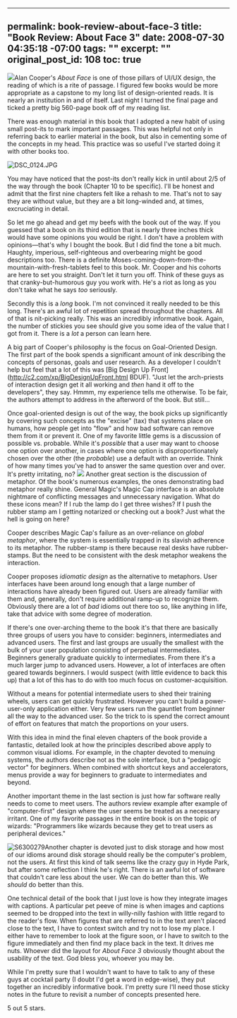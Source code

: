 ----- 
permalink: book-review-about-face-3
title: "Book Review: About Face 3"
date: 2008-07-30 04:35:18 -07:00
tags: ""
excerpt: ""
original_post_id: 108
toc: true
-----
<a href="http://www.amazon.com/About-Face-Essentials-Interaction-Design/dp/0470084111%3FSubscriptionId%3D0PZ7TM66EXQCXFVTMTR2%26tag%3Dhttplivollmne-20%26linkCode%3Dxm2%26camp%3D2025%26creative%3D165953%26creativeASIN%3D0470084111">![](http://ecx.images-amazon.com/images/I/41PoEitkH1L._SL160_.jpg)</a>Alan Cooper's _About Face_ is one of those pillars of UI/UX design, the reading of which is a rite of passage. I figured few books would be more appropriate as a capstone to my long list of design-oriented reads. It is nearly an institution in and of itself. Last night I turned the final page and ticked a pretty big 560-page book off of my reading list.

There was enough material in this book that I adopted a new habit of using small post-its to mark important passages. This was helpful not only in referring back to earlier material in the book, but also in cementing some of the concepts in my head. This practice was so useful I've started doing it with other books too.



![DSC_0124.JPG](http://livollmers.net/wp-content/uploads/2008/07/dsc-0124.jpg)

You may have noticed that the post-its don't really kick in until about 2/5 of the way through the book (Chapter 10 to be specific). I'll be honest and admit that the first nine chapters felt like a rehash to me. That's not to say they are without value, but they are a bit long-winded and, at times, excruciating in detail.

So let me go ahead and get my beefs with the book out of the way. If you guessed that a book on its third edition that is nearly three inches thick would have some opinions you would be right. I don't have a problem with opinions&mdash;that's why I bought the book. But I did find the tone a bit much. Haughty, imperious, self-righteous and overbearing might be good descriptions too. There is a definite Moses-coming-down-from-the-mountain-with-fresh-tablets feel to this book. Mr. Cooper and his cohorts are here to set you straight. Don't let it turn you off. Think of these guys as that cranky-but-humorous guy you work with. He's a riot as long as you don't take what he says _too_ seriously.

Secondly this is a _long_ book. I'm not convinced it really needed to be this long. There's an awful lot of repetition spread throughout the chapters. All of that is nit-picking really. This was an incredibly informative book. Again, the number of stickies you see should give you some idea of the value that I got from it. There is a _lot_ a person can learn here.

A big part of Cooper's philosophy is the focus on Goal-Oriented Design. The first part of the book spends a significant amount of ink describing the concepts of personas, goals and user research. As a developer I couldn't help but feel that a lot of this was [Big Design Up Front](http://c2.com/xp/BigDesignUpFront.html BDUF). "Just let the arch-priests of interaction design get it all working and _then_ hand it off to the developers", they say. Hmmm, my experience tells me otherwise. To be fair, the authors attempt to address in the afterword of the book. But still...

Once goal-oriented design is out of the way, the book picks up significantly by covering such concepts as the "excise" (tax) that systems place on humans, how people get into "flow" and how bad software can remove them from it or prevent it. One of my favorite little gems is a discussion of possible vs. probable. While it's _possible_ that a user may want to choose one option over another, in cases where one option is disproportionately chosen over the other (the _probable_) use a default with an override. Think of how many times you've had to answer the same question over and over. It's pretty irritating, no?
![](http://upload.wikimedia.org/wikipedia/en/thumb/6/69/Magic_Cap_OS.gif/300px-Magic_Cap_OS.gif)
Another great section is the discussion of metaphor. Of the book's numerous examples, the ones demonstrating bad metaphor really shine. General Magic's Magic Cap interface is an absolute nightmare of conflicting messages and unnecessary navigation. What do these icons mean? If I rub the lamp do I get three wishes? If I push the rubber stamp am I getting notarized or checking out a book? Just what the hell is going on here?

Cooper describes Magic Cap's failure as an over-reliance on _global metaphor_, where the system is essentially trapped in its slavish adherence to its metaphor. The rubber-stamp is there because real desks have rubber-stamps. But the need to be consistent with the desk metaphor weakens the interaction.

Cooper proposes _idiomatic design_ as the alternative to metaphors. User interfaces have been around long enough that a large number of interactions have already been figured out. Users are already familiar with them and, generally, don't require additional ramp-up to recognize them. Obviously there are a lot of _bad_ idioms out there too so, like anything in life, take that advice with some degree of moderation.

If there's one over-arching theme to the book it's that there are basically three groups of users you have to consider: beginners, intermediates and advanced users. The first and last groups are usually the smallest with the bulk of your user population consisting of perpetual intermediates. Beginners generally graduate quickly to intermediates. From there it's a much larger jump to advanced users. However, a lot of interfaces are often geared towards beginners. I would suspect (with little evidence to back this up) that a lot of this has to do with too much focus on customer-acquisition.

Without a means for potential intermediate users to shed their training wheels, users can get quickly frustrated. However you can't build a power-user-only application either. Very few users run the gauntlet from beginner all the way to the advanced user. So the trick to is spend the correct amount of effort on features that match the proportions on your users.

With this idea in mind the final eleven chapters of the book provide a fantastic, detailed look at how the principles described above apply to common visual idioms. For example, in the chapter devoted to menuing systems, the authors describe not as the sole interface, but a "pedagogic vector" for beginners. When combined with shortcut keys and accelerators, menus provide a way for beginners to graduate to intermediates and beyond.

Another important theme in the last section is just how far software really needs to come to meet users. The authors review example after example of "computer-first" design where the user seems be treated as a necessary irritant. One of my favorite passages in the entire book is on the topic of wizards: "Programmers like wizards because they get to treat users as peripheral devices."

![S6300279](http://farm4.static.flickr.com/3108/2694787797_3c7d0ffb93_m.jpg)Another chapter is devoted just to disk storage and how most of our idioms around disk storage should really be the computer's problem, not the users. At first this kind of talk seems like the crazy guy in Hyde Park, but after some reflection I think he's right. There is an awful lot of software that couldn't care less about the user. We can do better than this. We _should_ do better than this.

One technical detail of the book that I just love is how they integrate images with captions. A particular pet peeve of mine is when images and captions seemed to be dropped into the text in willy-nilly fashion with little regard to the reader's flow. When figures that are referred to in the text aren't placed close to the text, I have to context switch and try not to lose my place. I either have to remember to look at the figure soon, or I have to switch to the figure immediately and then find my place back in the text. It drives me nuts. Whoever did the layout for _About Face 3_ obviously thought about the usability of the text. God bless you, whoever you may be.

While I'm pretty sure that I wouldn't want to have to talk to any of these guys at cocktail party (I doubt I'd get a word in edge-wise), they put together an incredibly informative book. I'm pretty sure I'll need those sticky notes in the future to revisit a number of concepts presented here.

5 out 5 stars.

